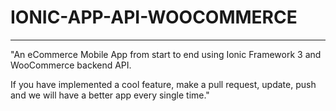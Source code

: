 # IONIC-APP-API-WOOCOMMERCE 
****************************

"An eCommerce Mobile App from start to end using Ionic Framework 3 and WooCommerce backend API.

If you have implemented a cool feature, make a pull request, update, push and we will have a better app every single time."
